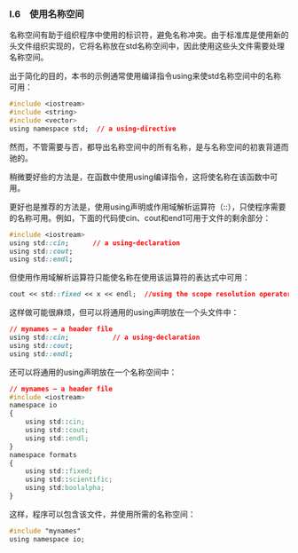 ### I.6　使用名称空间

名称空间有助于组织程序中使用的标识符，避免名称冲突。由于标准库是使用新的头文件组织实现的，它将名称放在std名称空间中，因此使用这些头文件需要处理名称空间。

出于简化的目的，本书的示例通常使用编译指令using来使std名称空间中的名称可用：

```css
#include <iostream>
#include <string>
#include <vector>
using namespace std;  // a using-directive
```

然而，不管需要与否，都导出名称空间中的所有名称，是与名称空间的初衷背道而驰的。

稍微要好些的方法是，在函数中使用using编译指令，这将使名称在该函数中可用。

更好也是推荐的方法是，使用using声明或作用域解析运算符（::），只使程序需要的名称可用。例如，下面的代码使cin、cout和end1可用于文件的剩余部分：

```css
#include <iostream>
using std::cin;      // a using-declaration
using std::cout;
using std::endl;
```

但使用作用域解析运算符只能使名称在使用该运算符的表达式中可用：

```css
cout << std::fixed << x << endl;  //using the scope resolution operator
```

这样做可能很麻烦，但可以将通用的using声明放在一个头文件中：

```css
// mynames — a header file
using std::cin;           // a using-declaration
using std::cout;
using std::endl;
```

还可以将通用的using声明放在一个名称空间中：

```css
// mynames — a header file
#include <iostream>
namespace io
{
    using std::cin;
    using std::cout;
    using std::endl;
}
namespace formats
{
    using std::fixed;
    using std::scientific;
    using std:boolalpha;
}
```

这样，程序可以包含该文件，并使用所需的名称空间：

```css
#include "mynames"
using namespace io;
```

